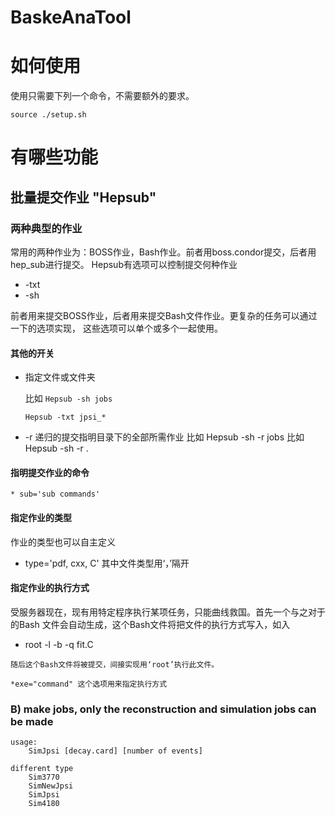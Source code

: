 # BaskeAnaTool

如何使用
=====================================
使用只需要下列一个命令，不需要额外的要求。

   `source ./setup.sh`


有哪些功能
=========

## 批量提交作业 "Hepsub"
### 两种典型的作业
常用的两种作业为：BOSS作业，Bash作业。前者用boss.condor提交，后者用hep_sub进行提交。
Hepsub有选项可以控制提交何种作业
   * -txt
   * -sh

前者用来提交BOSS作业，后者用来提交Bash文件作业。更复杂的任务可以通过一下的选项实现，
这些选项可以单个或多个一起使用。
#### 其他的开关
   * 指定文件或文件夹

     比如 `Hepsub -sh jobs` 

     `Hepsub -txt jpsi_*`
   * -r 递归的提交指明目录下的全部所需作业
    比如 Hepsub -sh -r jobs
    比如 Hepsub -sh -r .
#### 指明提交作业的命令
    * sub='sub commands'
#### 指定作业的类型
作业的类型也可以自主定义
  * type='pdf, cxx, C'
    其中文件类型用‘，’隔开
#### 指定作业的执行方式
受服务器现在，现有用特定程序执行某项任务，只能曲线救国。首先一个与之对于的Bash
    文件会自动生成，这个Bash文件将把文件的执行方式写入，如入

   * root -l -b -q fit.C 

    随后这个Bash文件将被提交，间接实现用‘root’执行此文件。

    *exe="command" 这个选项用来指定执行方式


        
### B) make jobs, only the reconstruction and simulation jobs can be made
	usage:
        SimJpsi [decay.card] [number of events]
    
    different type
        Sim3770 
        SimNewJpsi
        SimJpsi
        Sim4180

